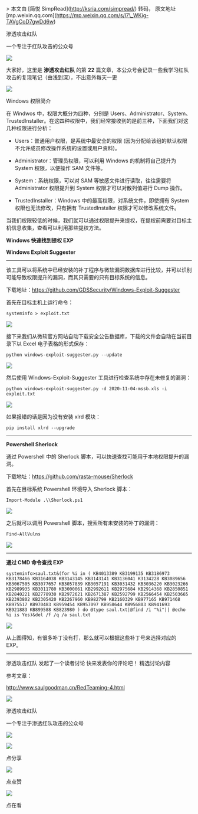 \> 本文由 \[简悦 SimpRead\](http://ksria.com/simpread/) 转码， 原文地址 \[mp.weixin.qq.com\](https://mp.weixin.qq.com/s/l7\_WKig-TAVgCoD7gwDd6w)

渗透攻击红队

一个专注于红队攻击的公众号

![](https://mmbiz.qpic.cn/sz_mmbiz_jpg/dzeEUCA16LKwvIuOmsoicpffk7N0cVibfDoZibS8XU01CtEtSbwM3VGr3qskOmA1VkccY0mwKTCq6u2ia1xYRwBn3A/640?wx_fmt=jpeg)

  

  

大家好，这里是 **渗透攻击红队** 的第 **22** 篇文章，本公众号会记录一些我学习红队攻击的复现笔记（由浅到深），不出意外每天一更

![](https://mmbiz.qpic.cn/mmbiz_gif/7QRTvkK2qC4T65TNkYZsPg2BJ2VwibZicuBhV9DGqxlsxwG0n2ibhLuBsiamU7S0SqvAp6p33ucxPkuiaDiaKD6ibJGaQ/640?wx_fmt=gif)

Windows 权限简介

在 Windwos 中，权限大概分为四种，分别是 Users、Administrator、System、TrustedInstaller。在这四种权限中，我们经常接收到的是前三种，下面我们对这几种权限进行分析：

*   Users：普通用户权限，是系统中最安全的权限 (因为分配给该组的默认权限不允许成员修改操作系统的设置或用户资料)。
    
*   Administrator：管理员权限，可以利用 Windows 的机制将自己提升为 System 权限，以便操作 SAM 文件等。
    
*   System：系统权限，可以对 SAM 等敏感文件进行读取，往往需要将 Administrator 权限提升到 System 权限才可以对散列值进行 Dump 操作。
    
*   TrustedInstaller：Windows 中的最高权限，对系统文件，即使拥有 System 权限也无法修改，只有拥有 TrustedInstaller 权限才可以修改系统文件。
    

当我们权限较低的时候，我们就可以通过权限提升来提权，在提权前需要对目标主机信息收集，查看可以利用那些提权方法。

**Windows 快速找到提权 EXP**

**Windows Exploit Suggester**

* * *

该工具可以将系统中已经安装的补丁程序与微软漏洞数据库进行比较，并可以识别可能导致权限提升的漏洞，而其只需要的只有目标系统的信息。

下载地址：https://github.com/GDSSecurity/Windows-Exploit-Suggester

首先在目标主机上运行命令：

```
systeminfo > exploit.txt
```

![](https://mmbiz.qpic.cn/sz_mmbiz_png/dzeEUCA16LLJFSHsqQIy6FHHLpmmFaMziaum6D9EYlicFlXL6ff6h9vqboq1Cyk35oV4f0ghB1OefkWDROU9fzeA/640?wx_fmt=png)

接下来我们从微软官方网站自动下载安全公告数据库，下载的文件会自动在当前目录下以 Excel 电子表格的形式保存：

```
python windows-exploit-suggester.py --update
```

![](https://mmbiz.qpic.cn/sz_mmbiz_png/dzeEUCA16LLJFSHsqQIy6FHHLpmmFaMzawTvqRqBKBjgRnouAKhicM9FMWyEaABd7cCrqxTEAl218mwkzeTkYvw/640?wx_fmt=png)

然后使用 Windows-Exploit-Suggester 工具进行检查系统中存在未修复的漏洞：

```
python windows-exploit-suggester.py -d 2020-11-04-mssb.xls -i exploit.txt
```

![](https://mmbiz.qpic.cn/sz_mmbiz_png/dzeEUCA16LLJFSHsqQIy6FHHLpmmFaMzwgqhKaH3YSTfqtDW5xES6QlMe9Zkg29s19Ot2C67M3Twev5BHtX2Bw/640?wx_fmt=png)

如果报错的话是因为没有安装 xlrd 模块：

```
pip install xlrd --upgrade
```

* * *

**Powershell Sherlock**

通过 Powershell 中的 Sherlock 脚本，可以快速查找可能用于本地权限提升的漏洞。

下载地址：https://github.com/rasta-mouse/Sherlock

首先在目标系统 Powershell 环境导入 Sherlock 脚本：

```
Import-Module .\\Sherlock.ps1
```

![](https://mmbiz.qpic.cn/sz_mmbiz_png/dzeEUCA16LLJFSHsqQIy6FHHLpmmFaMz39h6keBPcqAcXl9CGnAIIN907iaEfa2pcjeEO5J7qnLJO64a8n1cW8A/640?wx_fmt=png)

之后就可以调用 Powershell 脚本，搜索所有未安装的补丁的漏洞：

```
Find-AllVulns
```

![](https://mmbiz.qpic.cn/sz_mmbiz_png/dzeEUCA16LLJFSHsqQIy6FHHLpmmFaMzRjw9U5pagicKgmkrJKdAYgIEqwZ7icBl3fEjNQpzswib3m4FVwEaD0hAA/640?wx_fmt=png)

* * *

**通过 CMD 命令查找 EXP**

```
systeminfo>saul.txt&(for %i in ( KB4013389 KB3199135 KB3186973 KB3178466 KB3164038 KB3143145 KB3143141 KB3136041 K3134228 KB3089656 KB3067505 KB3077657 KB3057839 KB3057191 KB3031432 KB3036220 KB3023266 KB2989935 KB3011780 KB3000061 KB2992611 KB2975684 KB2914368 KB2850851 KB2840221 KB2778930 KB2972621 KB2671387 KB2592799 KB2566454 KB2503665 KB2393802 KB2305420 KB2267960 KB982799 KB2160329 KB977165 KB971468 KB975517 KB970483 KB959454 KB957097 KB958644 KB956803 KB941693 KB921883 KB899588 KB823980 ) do @type saul.txt|@find /i "%i"|| @echo %i is Yes)&del /f /q /a saul.txt
```

![](https://mmbiz.qpic.cn/sz_mmbiz_png/dzeEUCA16LLJFSHsqQIy6FHHLpmmFaMzO82fWIoWiap76I3jYpMAAiaWhcm3auyddI9Lxzibo1FMrQRzavY4WcNZQ/640?wx_fmt=png)

从上图得知，有很多补丁没有打，那么就可以根据这些补丁号来选择对应的 EXP。

* * *

渗透攻击红队 发起了一个读者讨论 快来发表你的评论吧！ 精选讨论内容

参考文章：

http://www.saulgoodman.cn/RedTeaming-4.html

![](https://mmbiz.qpic.cn/mmbiz_png/ndicuTO22p6ibN1yF91ZicoggaJJZX3vQ77Vhx81O5GRyfuQoBRjpaUyLOErsSo8PwNYlT1XzZ6fbwQuXBRKf4j3Q/640?wx_fmt=png)  

渗透攻击红队

一个专注于渗透红队攻击的公众号

![](https://mmbiz.qpic.cn/sz_mmbiz_jpg/dzeEUCA16LKwvIuOmsoicpffk7N0cVibfDdjBqfzUWVgkVA7dFfxUAATDhZQicc1ibtgzSVq7sln6r9kEtTTicvZmcw/640?wx_fmt=jpeg)

![](https://mmbiz.qpic.cn/sz_mmbiz_png/dzeEUCA16LKwvIuOmsoicpffk7N0cVibfDY9HXLCT5WoDFzKP1Dw8FZyt3ecOVF0zSDogBTzgN2wicJlRDygN7bfQ/640?wx_fmt=png)

点分享

![](https://mmbiz.qpic.cn/sz_mmbiz_png/dzeEUCA16LKwvIuOmsoicpffk7N0cVibfDRwPQ2H3KRtgzicHGD2bGf1Dtqr86B5mspl4gARTicQUaVr6N0rY1GgKQ/640?wx_fmt=png)

点点赞

![](https://mmbiz.qpic.cn/sz_mmbiz_png/dzeEUCA16LKwvIuOmsoicpffk7N0cVibfDgRo5uRP3s5pLrlJym85cYvUZRJDlqbTXHYVGXEZqD67ia9jNmwbNgxg/640?wx_fmt=png)

点在看